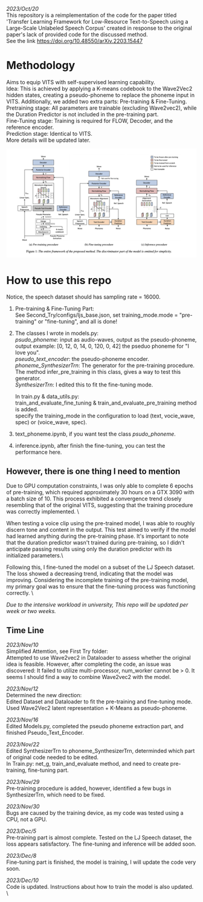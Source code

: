 *2023/Oct/20*\
This repository is a reimplementation of the code for the paper titled 'Transfer Learning Framework for Low-Resource Text-to-Speech using a Large-Scale Unlabeled Speech Corpus' created in response to the original paper's lack of provided code for the discussed method. \
See the link https://doi.org/10.48550/arXiv.2203.15447

# Methodology 
Aims to equip VITS with self-supervised learning capability.\
Idea: This is achieved by applying a K-means codebook to the Wave2Vec2 hidden states, creating a pseudo-phoneme to replace the phoneme input in VITS. Additionally, we added two extra parts: Pre-training & Fine-Tuning. \
Pretraining stage: All parameters are trainable (excluding Wave2vec2), while the Duration Predictor is not included in the pre-training part.\
Fine-Tuning stage: Training is required for FLOW, Decoder, and the reference encoder.\
Prediction stage: Identical to VITS.\
More details will be updated later.

![image text](https://github.com/Ezekiel-Zhao/vits/blob/main/Img_folder/model.png)

# How to use this repo 
Notice, the speech dataset should has sampling rate = 16000.
1. Pre-training & Fine-Tuning Part: \
  See Second_Try/configs/ljs_base.json, set training_mode.mode = "pre-training" or "fine-tuning", and all is done!
2. The classes I wrote in models.py: \
   *psudo_phoneme*: input as audio-waves, output as the pseudo-phoneme, output example: [0, 12, 0, 14, 0, 120, 0, 42] the pseduo phoneme for "I love you".\
   *pseudo_text_encoder*: the pseudo-phoneme encoder. \
   *phoneme_SynthesizerTrn*: The generator for the pre-training procedure. The method infer_pre_training in this class, gives a way to test this generator. \
   *SynthesizerTrn*: I edited this to fit the fine-tuning mode. 

   In train.py & data_utils.py:\
   train_and_evaluate_fine_tuning & train_and_evaluate_pre_training method is added.\
   specify the training_mode in the configuration to load (text, vocie_wave, spec) or (voice_wave, spec).

3. text_phoneme.ipynb, if you want test the class *psudo_phoneme*. 
4. inference.ipynb, after finish the fine-tuning, you can test the performance here.



## However, there is one thing I need to mention
Due to GPU computation constraints, I was only able to complete 6 epochs of pre-training, which required approximately 30 hours on a GTX 3090 with a batch size of 10. This process exhibited a convergence trend closely resembling that of the original VITS, suggesting that the training procedure was correctly implemented. \

When testing a voice clip using the pre-trained model, I was able to roughly discern tone and content in the output. This test aimed to verify if the model had learned anything during the pre-training phase. It's important to note that the duration predictor wasn't trained during pre-training, so I didn't anticipate passing results using only the duration predictor with its initialized parameters.\

Following this, I fine-tuned the model on a subset of the LJ Speech dataset. The loss showed a decreasing trend, indicating that the model was improving. Considering the incomplete training of the pre-training model, my primary goal was to ensure that the fine-tuning process was functioning correctly. \



*Due to the intensive workload in university, This repo will be updated per week or two weeks.* 

## Time Line 

*2023/Nov/10* \
Simplified Attemtion, see First Try folder: \
Attempted to use Wave2vec2 in Dataloader to assess whether the original idea is feasible. However, after completing the code, an issue was discovered: It failed to utilize multi-processor, num_worker cannot be > 0. It seems I should find a way to combine Wave2vec2 with the model.

*2023/Nov/12* \
Determined the new direction: \
Edited Dataset and Dataloader to fit the pre-training and fine-tuning mode. \
Used Wave2Vec2 latent representation + K-Means as pseudo-phoneme.

*2023/Nov/16* \
Edited Models.py, completed the pseudo phoneme extraction part, and finished Pseudo_Text_Encoder.

*2023/Nov/22* \
Edited SynthesizerTrn to phoneme_SynthesizerTrn, determinded which part of original code needed to be edited.\
In Train.py: net_g, train_and_evaluate method, and need to create pre-training, fine-tuning part.

*2023/Nov/29* \
Pre-training procedure is added, however, identified a few bugs in SynthesizerTrn, which need to be fixed.

*2023/Nov/30* \
Bugs are caused by the training device, as my code was tested using a CPU, not a GPU.

*2023/Dec/5* \
Pre-training part is almost complete. Tested on the LJ Speech dataset, the loss appears satisfactory. The fine-tuning and inference will be added soon.

*2023/Dec/8* \
Fine-tuning part is finished, the model is training, I will update the code very soon.

*2023/Dec/10* \
Code is updated. Instructions about how to train the model is also updated. \
